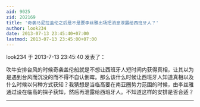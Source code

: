```yaml
---
aid: 9025
zid: 202169
title: '奇袭马尼拉盖伦之后是不是要李丝雅出场把消息泄露给西班牙人？'
author: look234
date: 2013-07-13 23:45:40+07:00
lastmod: 2013-07-13 23:45:00+07:00
---
```


look234 于 2013-7-13 23:45:40 发表了：

吹牛安排台风的时候奇袭盖伦船就是不想让西班牙人短时间内获得真相，让其以为是遇到台风而沉没的而不得不自认倒霉。那么该什么时候让西班牙人知道真相以及什么时候以何种方式获知？我猜想是当临高要在南亚圈势力范围的时候，由李丝雅通过设在临高的探子获知，然后再泄露给西班牙人。不知道这样的安排是否合适？

---------


